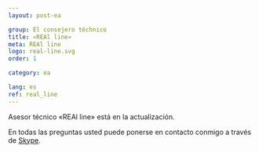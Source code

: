 ```yaml
---
layout: post-ea

group: El consejero téchnico
title: «REAl line»
meta: REAl line
logo: real-line.svg
order: 1

category: ea

lang: es
ref: real_line
---
```


Asesor técnico «REAl line» está en la actualización.

En todas las preguntas usted puede ponerse en contacto conmigo a través de <a href="skype:chutkoy89?chat" target="_blank">Skype</a>.
